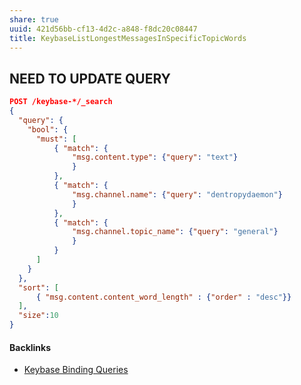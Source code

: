 ```yaml
---
share: true
uuid: 421d56bb-cf13-4d2c-a848-f8dc20c08447
title: KeybaseListLongestMessagesInSpecificTopicWords
---
```

## NEED TO UPDATE QUERY

``` json
POST /keybase-*/_search
{   
  "query": {
    "bool": {
      "must": [
          { "match": {
              "msg.content.type": {"query": "text"}
              }
          },
          { "match": {
              "msg.channel.name": {"query": "dentropydaemon"}
              }
          },
          { "match": {
              "msg.channel.topic_name": {"query": "general"}
              }
          }
      ]
    }
  },
  "sort": [
      { "msg.content.content_word_length" : {"order" : "desc"}}
  ],
  "size":10
}
```


#### Backlinks

* [Keybase Binding Queries](/da8ee43f-5075-4547-a583-65a941185d4a)